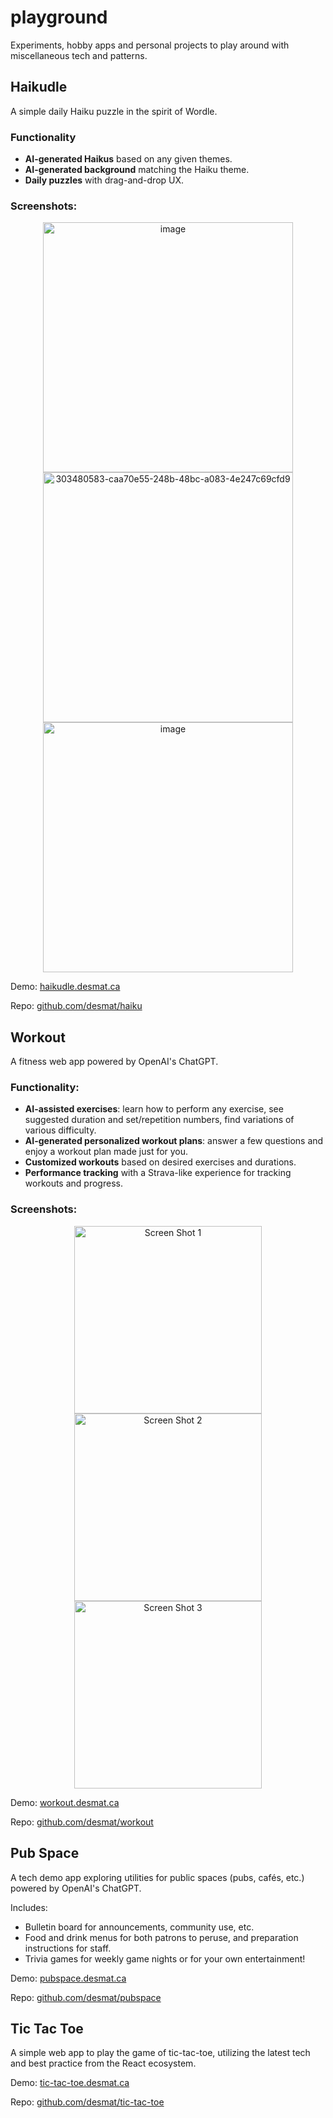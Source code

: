 # playground

Experiments, hobby apps and personal projects to play around with miscellaneous tech and patterns.

## Haikudle

A simple daily Haiku puzzle in the spirit of Wordle.

### Functionality

- **AI-generated Haikus** based on any given themes.
- **AI-generated background** matching the Haiku theme.
- **Daily puzzles** with drag-and-drop UX.

### Screenshots:
<p align="center">
  <img height="400" alt="image" src="https://github.com/desmat/haiku/assets/3298837/d3063391-bc90-47e7-b034-d7fc2814c271">
  <img height="400" alt="303480583-caa70e55-248b-48bc-a083-4e247c69cfd9" src="https://github.com/desmat/haiku/assets/3298837/c364d8e1-fef5-4505-978f-09f15afe9123">
  <img height="400" alt="image" src="https://github.com/desmat/haiku/assets/3298837/6bc7ba2b-8552-42da-ac61-98a3d38e9b19">
</p>

Demo: [haikudle.desmat.ca](https://haikudle.desmat.ca)

Repo: [github.com/desmat/haiku](https://github.com/desmat/haiku)

## Workout

A fitness web app powered by OpenAI's ChatGPT.

### Functionality:
- **AI-assisted exercises**: learn how to perform any exercise, see suggested duration and set/repetition numbers, find variations of various difficulty.
- **AI-generated personalized workout plans**: answer a few questions and enjoy a workout plan made just for you.
- **Customized workouts** based on desired exercises and durations.
- **Performance tracking** with a Strava-like experience for tracking workouts and progress.

### Screenshots:
<p align="center">
  <img height="300" alt="Screen Shot 1" src="https://github.com/desmat/workout/assets/3298837/99c2f9ff-f724-4198-8b6e-a62f91ee3205">  
  <img height="300" alt="Screen Shot 2" src="https://github.com/desmat/workout/assets/3298837/d73453a3-0f45-47c5-a673-39f2c299334b">
  <img height="300" alt="Screen Shot 3" src="https://github.com/desmat/workout/assets/3298837/1533212c-7238-4fcd-a7a2-360f8e1e3d09">
</p>

Demo: [workout.desmat.ca](https://workout.desmat.ca)

Repo: [github.com/desmat/workout](https://github.com/desmat/workout)

## Pub Space

A tech demo app exploring utilities for public spaces (pubs, cafés, etc.) powered by OpenAI's ChatGPT.

Includes:
- Bulletin board for announcements, community use, etc.
- Food and drink menus for both patrons to peruse, and preparation instructions for staff.
- Trivia games for weekly game nights or for your own entertainment!

Demo: [pubspace.desmat.ca](https://pubspace.desmat.ca)

Repo: [github.com/desmat/pubspace](https://github.com/desmat/pubspace)

## Tic Tac Toe

A simple web app to play the game of tic-tac-toe, utilizing the latest tech and best practice from the React ecosystem.

Demo: [tic-tac-toe.desmat.ca](https://tic-tac-toe.desmat.ca)

Repo: [github.com/desmat/tic-tac-toe](https://github.com/desmat/tic-tac-toe)
